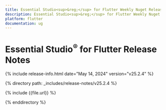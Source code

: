 ```yaml
---
title: Essential Studio<sup>&reg;</sup> for Flutter Weekly Nuget Release Release Notes  
description: Essential Studio<sup>&reg;</sup> for Flutter Weekly Nuget Release Release Notes  
platform: flutter
documentation: ug
---
```


# Essential Studio<sup>&reg;</sup> for Flutter Release Notes  

{% include release-info.html date="May 14, 2024" version="v25.2.4" %} 

{% directory path: _includes/release-notes/v25.2.4 %}

{% include {{file.url}} %}

{% enddirectory %}